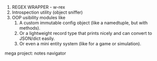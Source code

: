 1. REGEX WRAPPER - w-rex
2. Introspection utility (object sniffer)
3. OOP usibility modules like
   1. A custom immutable config object (like a namedtuple, but with methods).
   2. Or a lightweight record type that prints nicely and can convert to JSON/dict easily.
   3. Or even a mini entity system (like for a game or simulation).

mega project: notes navigator